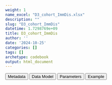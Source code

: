 ```yaml
---
weight: 1
name_excel: "D3_cohort_ImmDis.xlsx"
description: ""
slug: "D3_cohort_ImmDis"
datetime: 1.7298769e+09
title: D3_cohort_ImmDis
author: ''
date: '2024-10-25'
categories: []
tags: []
archetype: codebook
output: html_document
---
```


<script src="/rmarkdown-libs/core-js/shim.min.js"></script>
<script src="/rmarkdown-libs/react/react.min.js"></script>
<script src="/rmarkdown-libs/react/react-dom.min.js"></script>
<script src="/rmarkdown-libs/reactwidget/react-tools.umd.cjs"></script>
<script src="/rmarkdown-libs/htmlwidgets/htmlwidgets.js"></script>
<link href="/rmarkdown-libs/reactable/reactable.css" rel="stylesheet" />
<script src="/rmarkdown-libs/reactable-binding/reactable.js"></script>
<div class="tab">
<button class="tablinks" onclick="openCity(event, &#39;Metadata&#39;)" id="defaultOpen">Metadata</button>
<button class="tablinks" onclick="openCity(event, &#39;Data Model&#39;)">Data Model</button>
<button class="tablinks" onclick="openCity(event, &#39;Parameters&#39;)">Parameters</button>
<button class="tablinks" onclick="openCity(event, &#39;Example&#39;)">Example</button>
</div>
<div id="Metadata" class="tabcontent">
<div id="htmlwidget-1" class="reactable html-widget" style="width:auto;height:600px;"></div>
<script type="application/json" data-for="htmlwidget-1">{"x":{"tag":{"name":"Reactable","attribs":{"data":{"metadata_name":["Name of the dataset","Content of the dataset","Unit of observation","Dataset where the list of UoOs is fully listed and with 1 record per UoO","How many observations per UoO","NxUoO","Variables capturing the UoO","Primary key","Parameters",null,null,null,null,null,null,null,null,null,null,null],"metadata_content":["D3_cohort_{ImmDis}","Persons in the source population that have at least a code of {ImmDis} during study period, with selection crieria and date of entrance and start of followup in the cohort of each group of prompts","persons in the source population that have at least a code of {ImmDis} during their own study period","itself","1","1","person_id","person_id","ImmDis",null,null,null,null,null,null,null,null,null,null,null]},"columns":[{"id":"metadata_name","name":"metadata_name","type":"character"},{"id":"metadata_content","name":"metadata_content","type":"character"}],"sortable":false,"searchable":true,"pagination":false,"highlight":true,"bordered":true,"striped":true,"style":{"maxWidth":1800},"height":"600px","dataKey":"6dc46a3c26071788f31cba7deb84cd6b"},"children":[]},"class":"reactR_markup"},"evals":[],"jsHooks":[]}</script>
</div>
<div id="Data Model" class="tabcontent">
<div id="htmlwidget-2" class="reactable html-widget" style="width:auto;height:600px;"></div>
<script type="application/json" data-for="htmlwidget-2">{"x":{"tag":{"name":"Reactable","attribs":{"data":{"Varname":["person_id","study_entry_date","study_exit_date","has_not_a_code_in_the_study_period_{ImmDis}","exclude_because_exist_code_during_lookback_{ImmDis}","exclude_because_exist_exclusion_criterion_during_lookback_{ImmDis}","enter_cohort_{ImmDis}","cohort_entry_date_{ImmDis}","cause_for_not_entering_followup_{ImmDis}","entering_follow_up_postponed_{ImmDis}","entering_follow_up_{ImmDis}","start_follow_up_{ImmDis}","has_a_code_in_the_study_period_{ImmDis}_{group_of_prompt}","exclude_because_exist_code_during_lookback_{ImmDis}_{group_of_prompt}","exclude_because_exist_exclusion_criterion_during_lookback_{ImmDis}_{group_of_prompt}","enter_cohort_{ImmDis}_{group_of_prompt}","cohort_entry_date_{ImmDis}_{group_of_prompt}","cause_for_not_entering_followup_{ImmDis}_{group_of_prompt}","entering_follow_up_postponed_{ImmDis}_{group_of_prompt}","entering_follow_up_{ImmDis}_{group_of_prompt}"],"Description":[null,"start of the study period","end of the observation period","whether there is at least a code of {ImmDis} during the study period. Having this variable = 1 is the inclusion criterion in the UoOs of this dataset","during lookback there is a code of {ImmDis} (not an incident case)","additional exclusion criterion (presence during lookback of some treatments and/or diagnostic codes)","entrance in the cohort of {ImmDis}","date when the person is first found with {ImmDis}","reason why the persons does not enter follow up (if any)","if the person is vaccinated during the first 90 days after cohort_entry_date, then their entry is potsponed to 90 days after the vaccination (if vaccinated more than once in a 90-days window, the computation of 90 days is restarted)","whether the person enters follow up for {ImmDis}","date when the person enters the follow up for {ImmDis}","whether there is at least a code of {ImmDis} during the study period when restricted to {group_of_prompt}","during lookback there is a code of {ImmDis} (not an incident case)","additional exclusion criterion (presence during lookback of some treatments and/or diagnostic codes)","entrance in the cohort of {ImmDis}","date when the person is first found for {ImmDis} in the study period when the prompts are restricted to {group_of_prompt}","reason why the persons does not enter follow up (if any)  when the prompts are restricted to {group_of_prompt}","if the person is vaccinated during the first 90 days after cohort_entry_date, then  their entry is potsponed to 90 days after the vaccination (if vaccinated more than once in a 90-days window, the computation of 90 days is restarted)","whether the person enters follow up of {ImmDis} when the prompts are restricted to {group_of_prompt}"],"Format":[null,"date",null,"int","int","int","int",null,"int","int","int",null,"int","int","int","int",null,"int","int",null],"Vocabulary":[null,null,null,"0 = Not exclude\r\n1 = Exclude","0 = Not exclude\r\n1 = Exclude","0 = Not exclude\r\n1 = Exclude","0 = No\r\n1 = Yes",null,"0  = no reason, person enters follow-up\r\n1 = person exits the data source before 90 days while still alive\r\n2 = person dies before 90 days\r\n3 = …","0 = No\r\n1 = Yes","0 = No\r\n1 = Yes",null,"0 = Not exclude\r\n1 = Exclude","0 = Not exclude\r\n1 = Exclude","0 = Not exclude\r\n1 = Exclude","0 = No\r\n1 = Yes",null,"0  = no reason, person enters follow-up\r\n1 = person exits the data source before 90 days while still alive\r\n2 = person dies before 90 days\r\n3 = …\r\n9 = the person has not entered the cohort with when the prompts are restricted to {group_of_prompt}","0 = No\r\n1 = Yes",null],"Description / Notes":[null,null,null,null,null,"this is only defined for few values of {ImmDis}, see corresponding BRIDGE",null,null,null,null,null,null,null,null,"this is only defined for few values of {ImmDis}, see corresponding BRIDGE",null,null,null,null,null],"Parameters":[null,null,null,null,null,null,null,"ImmDis","ImmDis","ImmDis","ImmDis","ImmDis",null,null,null,null,"ImmDis group_of_prompt","ImmDis group_of_prompt","ImmDis group_of_prompt","ImmDis group_of_prompt"],"Source tables and variables":[null,null,null,null,null,null,null,null,null,null,null,null,null,null,null,null,null,null,null,null],"Retrieved":["yes","yes","yes",null,null,null,null,null,null,null,null,null,null,null,null,null,null,null,null,null],"Calculated":[null,null,null,"yes",null,null,null,"yes","yes","yes","yes","yes","yes",null,null,null,null,null,null,null],"Algorithm_id":[null,null,null,null,null,null,null,null,null,null,null,null,null,null,null,null,null,null,null,null],"Rule":[null,null,null,"exists code of {ImmDis} with date >= study_entry_date\r\n","exists code of {ImmDis} with date < study_entry_date then 1\r\n0 otherwise\r\n","only for selected diseases: exists code of additional exclusion criterion with date < study_entry_date and date >= study_entry_date - 365 then 1\r\n0 otherwise\r\n",null,null,null,"cohort_entry_date_{ImmDis} & if cause_for_not_entering_followup_{ImmDis} == 0 and exists vaccine_date >  cohort_entry_date_{ImmDis} & vaccine_date <= cohort_entry_date_{ImmDis} +90 then 1\r\n0 otherwise\r\n",null,"if  entering_follow_up_{ImmDis} == 1 & entering_follow_up_postponed_{ImmDis} == 0:\r\ncohort_entry_date_{ImmDis} + 90\r\notehwrsie if entering_follow_up_{ImmDis} == 1 & entering_follow_up_postponed_{ImmDis} == 1:\r\ndate of last vasscine in window of 90 days + 90\r\notherwise: null","exists code of {ImmDis} with date >= study_entry_date\r\n","exists code of {ImmDis} with date < study_entry_date then 1\r\n0 otherwise\r\n","only for selected diseases: exists code of additional exclusion criterion with date < study_entry_date and date >= study_entry_date - 365 then 1\r\n0 otherwise\r\n",null,null,null,null,null]},"columns":[{"id":"Varname","name":"Varname","type":"character"},{"id":"Description","name":"Description","type":"character"},{"id":"Format","name":"Format","type":"character"},{"id":"Vocabulary","name":"Vocabulary","type":"character"},{"id":"Description / Notes","name":"Description / Notes","type":"character"},{"id":"Parameters","name":"Parameters","type":"character"},{"id":"Source tables and variables","name":"Source tables and variables","type":"logical"},{"id":"Retrieved","name":"Retrieved","type":"character"},{"id":"Calculated","name":"Calculated","type":"character"},{"id":"Algorithm_id","name":"Algorithm_id","type":"logical"},{"id":"Rule","name":"Rule","type":"character"}],"sortable":false,"searchable":true,"pagination":false,"highlight":true,"bordered":true,"striped":true,"style":{"maxWidth":1800},"height":"600px","dataKey":"ced7b137dfa1d8521c659f0ff08487c3"},"children":[]},"class":"reactR_markup"},"evals":[],"jsHooks":[]}</script>
</div>
<div id="Parameters" class="tabcontent">
<div id="htmlwidget-3" class="reactable html-widget" style="width:auto;height:600px;"></div>
<script type="application/json" data-for="htmlwidget-3">{"x":{"tag":{"name":"Reactable","attribs":{"data":{"parameter":["ImmDis","ImmDis","ImmDis","ImmDis","ImmDis","ImmDis","ImmDis","ImmDis","ImmDis","ImmDis","group_of_prompt","group_of_prompt","group_of_prompt",null,null,null,null,null,null,null],"value":["E_GRAVES_AESI","Im_HASHIMOTO_AESI","V_PAN_AESI","M_ARTRHEU_AESI","M_ARTPSORIATIC_AESI","N_DEMYELMS_AESI","SK_ERYTHEMANODOSUM_AESI","Im_SLE_AESI","D_ULCERATIVECOLITIS_AESI","D_HEPATITISAUTOIMMUNE_AESI","PC","HOSP_DISP","HOSP_SPEC_DISP","…","…","…","…",null,null,"…"],"label":["Graves","Hashimoto","Polyarteritis nodose","Rheumatoid arthritis","Psoriatic arthritis","Multiple sclerosis","Erythema nodosum","SLE","Ulcerative colitis","Autoimmune hepatitis",null,null,null,null,null,null,null,null,null,null],"parameter_in_program":["immune_diseases_in_the_study","immune_diseases_in_the_study","immune_diseases_in_the_study","immune_diseases_in_the_study","immune_diseases_in_the_study","immune_diseases_in_the_study","immune_diseases_in_the_study","immune_diseases_in_the_study","immune_diseases_in_the_study","immune_diseases_in_the_study","groups_of_prompts","groups_of_prompts","groups_of_prompts",null,null,null,null,null,null,null],"set_in_step":[null,null,null,null,null,null,null,null,null,null,"07_algorithms","07_algorithms","07_algorithms",null,null,null,null,null,null,null],"notes":[null,null,null,null,null,null,null,null,null,null,"for some data sources, some groups may be not caculated; for TEST only PC and HOSP_DISP are calculates","for some data sources, some groups may be not caculated; for TEST only PC and HOSP_DISP are calculates","for some data sources, some groups may be not caculated; for TEST only PC and HOSP_DISP are calculates",null,null,null,null,null,null,null]},"columns":[{"id":"parameter","name":"parameter","type":"character"},{"id":"value","name":"value","type":"character"},{"id":"label","name":"label","type":"character"},{"id":"parameter_in_program","name":"parameter_in_program","type":"character"},{"id":"set_in_step","name":"set_in_step","type":"character"},{"id":"notes","name":"notes","type":"character"}],"sortable":false,"searchable":true,"pagination":false,"highlight":true,"bordered":true,"striped":true,"style":{"maxWidth":1800},"height":"600px","dataKey":"bed6750dd64de800f8223ce30636f872"},"children":[]},"class":"reactR_markup"},"evals":[],"jsHooks":[]}</script>
</div>
<div id="Example" class="tabcontent">
<div id="htmlwidget-4" class="reactable html-widget" style="width:auto;height:600px;"></div>
<script type="application/json" data-for="htmlwidget-4">{"x":{"tag":{"name":"Reactable","attribs":{"data":{"D3_cohort_E_GRAVES_AESI":["person_id","P01","P02","P03","P05","P06","P07",null,"E_GRAVES_AESI_narrow","person_id","P01","P01","P02","P03","P03","P04","P05","P05","P06","P06"],"...2":["study_entry_date","1","1","1","1","1","1",null,null,"date","100","150","1000","-100","100","50","100","120","-7000","100"],"...3":["study_exit_date","2190","1080","2190","2190","2190","2190",null,null,"end_date_record",null,null,null,null,null,null,null,null,null,null],"...4":["has_not_a_code_in_the_study_period_E_GRAVES_AESI","0","0","0","0","0","0",null,null,"codvar",null,null,null,null,null,null,null,null,null,null],"...5":["exclude_because_exist_code_during_lookback_E_GRAVES_AESI","0","0","1","0","1","0",null,null,"event_record_vocabulary",null,null,null,null,null,null,null,null,null,null],"...6":["exclude_because_exist_exclusion_criterion_during_lookback_E_GRAVES_AESI","0","0","0","0","0","0",null,null,"text_linked_to_event_code",null,null,null,null,null,null,null,null,null,null],"...7":["enter_cohort_E_GRAVES_AESI","1","1","0","1","0","1",null,null,"event_free_text",null,null,null,null,null,null,null,null,null,null],"...8":["cohort_entry_date_E_GRAVES_AESI","100","1000",null,"100",null,"100",null,null,"present_on_admission",null,null,null,null,null,null,null,null,null,null],"...9":["cause_for_not_entering_followup_E_GRAVES_AESI","0","2",null,"0",null,"0",null,null,"laterality_of_event",null,null,null,null,null,null,null,null,null,null],"...10":["entering_follow_up_postponed_E_GRAVES_AESI","0","0",null,"1",null,"1",null,null,"meaning_renamed","hospitalisation_primary","primary_care_diagnosis","hospitalisation_primary","primary_care_diagnosis","hospitalisation_primary","primary_care_diagnosis","hospitalisation_primary","primary_care_diagnosis","primary_care_diagnosis","hospitalisation_primary"],"...11":["entering_follow_up_E_GRAVES_AESI","1","0",null,"1",null,"1",null,null,"origin_of_event",null,null,null,null,null,null,null,null,null,null],"...12":["start_follow_up_E_GRAVES_AESI","190",null,null,"280",null,"280",null,null,"visit_occurrence_id",null,null,null,null,null,null,null,null,null,null],"...13":["has_not_a_code_in_the_study_period_E_GRAVES_AESI_PC","0","1","1","0","1","0",null,null,"Col",null,null,null,null,null,null,null,null,null,null],"...14":["exclude_because_exist_code_during_lookback_E_GRAVES_AESI_PC","0",null,null,"0",null,"0",null,null,"Table_cdm",null,null,null,null,null,null,null,null,null,null],"...15":["exclude_because_exist_exclusion_criterion_during_lookback_E_GRAVES_AESI_PC","0",null,null,"0",null,"0",null,null,null,null,null,null,null,null,null,null,null,null,null],"...16":["enter_cohort_E_GRAVES_AESI_PC","1","0","0","1","0","1",null,null,null,null,null,null,null,null,null,null,null,null,null],"...17":["cohort_entry_date_E_GRAVES_AESI_PC","150",null,null,"120",null,"120",null,null,null,null,null,null,null,null,null,null,null,null,null],"...18":["cause_for_not_entering_followup_E_GRAVES_AESI_PC","0",null,null,"0",null,"0",null,null,null,null,null,null,null,null,null,null,null,null,null],"...19":["entering_follow_up_postponed_E_GRAVES_AESI_PC","0",null,null,"1",null,"1",null,null,null,null,null,null,null,null,null,null,null,null,null],"...20":["entering_follow_up_E_GRAVES_AESI_PC","1",null,null,"1",null,"1",null,null,null,null,null,null,null,null,null,null,null,null,null],"...21":["start_follow_up_E_GRAVES_AESI_PC","240",null,null,"280",null,"280",null,null,null,null,null,null,null,null,null,null,null,null,null],"...22":["has_not_a_code_in_the_study_period_E_GRAVES_AESI_HOSP_DISP","0","0","0","0","0","0",null,null,null,null,null,null,null,null,null,null,null,null,null],"...23":["exclude_because_exist_code_during_lookback_E_GRAVES_AESI_HOSP_DISP","0","0","0","0","0","0",null,null,null,null,null,null,null,null,null,null,null,null,null],"...24":["exclude_because_exist_exclusion_criterion_during_lookback_E_GRAVES_AESI_HOSP_DISP","0","0","0","0","0","0",null,null,null,null,null,null,null,null,null,null,null,null,null],"...25":["enter_cohort_E_GRAVES_AESI_HOSP_DISP","1","1","1","1","1","1",null,null,null,null,null,null,null,null,null,null,null,null,null],"...26":["cohort_entry_date_E_GRAVES_AESI_HOSP_DISP","100","1000","100","100","100","100",null,null,null,null,null,null,null,null,null,null,null,null,null],"...27":["cause_for_not_entering_followup_E_GRAVES_AESI_HOSP_DISP","0","2","0","0","0","0",null,null,null,null,null,null,null,null,null,null,null,null,null],"...28":["entering_follow_up_postponed_E_GRAVES_AESI_HOSP_DISP","0","0","0","1","0","1",null,null,null,null,null,null,null,null,null,null,null,null,null],"...29":["entering_follow_up_E_GRAVES_AESI_HOSP_DISP","1","0","1","1","1","1",null,null,null,null,null,null,null,null,null,null,null,null,null],"...30":["start_follow_up_E_GRAVES_AESI_HOSP_DISP","190",null,"190","280","190","280",null,null,null,null,null,null,null,null,null,null,null,null,null],"...31":["has_not_a_code_in_the_study_period_E_GRAVES_AESI_HOSP_SPEC_DISP",null,null,null,null,null,null,null,null,null,null,null,null,null,null,null,null,null,null,null],"...32":["exclude_because_exist_code_during_lookback_E_GRAVES_AESI_HOSP_SPEC_DISP",null,null,null,null,null,null,null,null,null,null,null,null,null,null,null,null,null,null,null],"...33":["exclude_because_exist_exclusion_criterion_during_lookback_E_GRAVES_AESI_HOSP_SPEC_DISP",null,null,null,null,null,null,null,null,null,null,null,null,null,null,null,null,null,null,null],"...34":["enter_cohort_E_GRAVES_AESI_HOSP_SPEC_DISP",null,null,null,null,null,null,null,null,null,null,null,null,null,null,null,null,null,null,null],"...35":["cohort_entry_date_E_GRAVES_AESI_HOSP_SPEC_DISP",null,null,null,null,null,null,null,null,null,null,null,null,null,null,null,null,null,null,null],"...36":["cause_for_not_entering_followup_E_GRAVES_AESI_HOSP_SPEC_DISP",null,null,null,null,null,null,null,null,null,null,null,null,null,null,null,null,null,null,null],"...37":["entering_follow_up_postponed_E_GRAVES_AESI_HOSP_SPEC_DISP",null,null,null,null,null,null,null,null,null,null,null,null,null,null,null,null,null,null,null],"...38":["entering_follow_up_E_GRAVES_AESI_HOSP_SPEC_DISP",null,null,null,null,null,null,null,null,null,null,null,null,null,null,null,null,null,null,null],"...39":["start_follow_up_E_GRAVES_AESI_HOSP_SPEC_DISP",null,null,null,null,null,null,null,null,null,null,null,null,null,null,null,null,null,null,null]},"columns":[{"id":"D3_cohort_E_GRAVES_AESI","name":"D3_cohort_E_GRAVES_AESI","type":"character"},{"id":"...2","name":"...2","type":"character"},{"id":"...3","name":"...3","type":"character"},{"id":"...4","name":"...4","type":"character"},{"id":"...5","name":"...5","type":"character"},{"id":"...6","name":"...6","type":"character"},{"id":"...7","name":"...7","type":"character"},{"id":"...8","name":"...8","type":"character"},{"id":"...9","name":"...9","type":"character"},{"id":"...10","name":"...10","type":"character"},{"id":"...11","name":"...11","type":"character"},{"id":"...12","name":"...12","type":"character"},{"id":"...13","name":"...13","type":"character"},{"id":"...14","name":"...14","type":"character"},{"id":"...15","name":"...15","type":"character"},{"id":"...16","name":"...16","type":"character"},{"id":"...17","name":"...17","type":"character"},{"id":"...18","name":"...18","type":"character"},{"id":"...19","name":"...19","type":"character"},{"id":"...20","name":"...20","type":"character"},{"id":"...21","name":"...21","type":"character"},{"id":"...22","name":"...22","type":"character"},{"id":"...23","name":"...23","type":"character"},{"id":"...24","name":"...24","type":"character"},{"id":"...25","name":"...25","type":"character"},{"id":"...26","name":"...26","type":"character"},{"id":"...27","name":"...27","type":"character"},{"id":"...28","name":"...28","type":"character"},{"id":"...29","name":"...29","type":"character"},{"id":"...30","name":"...30","type":"character"},{"id":"...31","name":"...31","type":"character"},{"id":"...32","name":"...32","type":"character"},{"id":"...33","name":"...33","type":"character"},{"id":"...34","name":"...34","type":"character"},{"id":"...35","name":"...35","type":"character"},{"id":"...36","name":"...36","type":"character"},{"id":"...37","name":"...37","type":"character"},{"id":"...38","name":"...38","type":"character"},{"id":"...39","name":"...39","type":"character"}],"sortable":false,"searchable":true,"pagination":false,"highlight":true,"bordered":true,"striped":true,"style":{"maxWidth":1800},"height":"600px","dataKey":"0147ebfbc660ea90e8748e605387d837"},"children":[]},"class":"reactR_markup"},"evals":[],"jsHooks":[]}</script>
</div>
